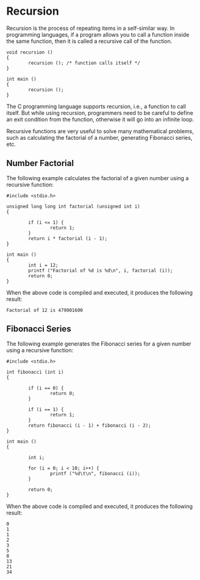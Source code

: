 # Recursion

Recursion is the process of repeating items in a self-similar way. In programming languages, if a program allows you to 
call a function inside the same function, then it is called a recursive call of the function.

```
void recursion ()
{
        recursion (); /* function calls itself */
}

int main ()
{
        recursion ();
}
```

The C programming language supports recursion, i.e., a function to call itself. But while using recursion, programmers 
need to be careful to define an exit condition from the function, otherwise it will go into an infinite loop.

Recursive functions are very useful to solve many mathematical problems, such as calculating the factorial of a number, 
generating Fibonacci series, etc.

## Number Factorial

The following example calculates the factorial of a given number using a recursive function:

```
#include <stdio.h>

unsigned long long int factorial (unsigned int i)
{

        if (i <= 1) {
                return 1;
        }
        return i * factorial (i - 1);
}

int main ()
{
        int i = 12;
        printf ("Factorial of %d is %d\n", i, factorial (i));
        return 0;
}
```

When the above code is compiled and executed, it produces the following result:

```
Factorial of 12 is 479001600
```

## Fibonacci Series

The following example generates the Fibonacci series for a given number using a recursive function:

```
#include <stdio.h>

int fibonacci (int i)
{

        if (i == 0) {
                return 0;
        }

        if (i == 1) {
                return 1;
        }
        return fibonacci (i - 1) + fibonacci (i - 2);
}

int main ()
{

        int i;

        for (i = 0; i < 10; i++) {
                printf ("%d\t\n", fibonacci (i));
        }

        return 0;
}
```

When the above code is compiled and executed, it produces the following result:

```
0
1
1
2
3
5
8
13
21
34
```